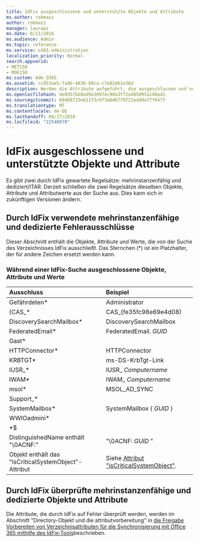 ```yaml
---
title: IdFix ausgeschlossene und unterstützte Objekte und Attribute
ms.author: robmazz
author: robmazz
manager: laurawi
ms.date: 8/21/2016
ms.audience: Admin
ms.topic: reference
ms.service: o365-administration
localization_priority: Normal
search.appverid:
- MET150
- MOE150
ms.custom: Adm_O365
ms.assetid: cc453ae5-fa9b-4836-b0ce-c7e824b1e36d
description: Werden die Attribute aufgeführt, die ausgeschlossen und von IdFix-Tools unterstützt werden.
ms.openlocfilehash: de8d57bb8ad9a3097ec9da3ff2a485095a140a42
ms.sourcegitcommit: 69d60723e611f3c973a6d6779722aa9da77f647f
ms.translationtype: MT
ms.contentlocale: de-DE
ms.lasthandoff: 08/27/2018
ms.locfileid: "22540870"
---
```

# <a name="idfix-excluded-and-supported-objects-and-attributes"></a>IdFix ausgeschlossene und unterstützte Objekte und Attribute
Es gibt zwei durch IdFix gewartete Regelsätze: mehrinstanzenfähig und dediziert/ITAR. Derzeit schließen die zwei Regelsätze dieselben Objekte, Attribute und Attributwerte aus der Suche aus. Dies kann sich in zukünftigen Versionen ändern.
  
## <a name="multi-tenant-and-dedicated-error-exclusions-used-by-idfix"></a>Durch IdFix verwendete mehrinstanzenfähige und dedizierte Fehlerausschlüsse
Dieser Abschnitt enthält die Objekte, Attribute und Werte, die von der Suche des Verzeichnisses IdFix ausschließt. Das Sternchen (\*) ist ein Platzhalter, der für andere Zeichen ersetzt werden kann.
  
### <a name="objects-attributes-and-values-excluded-during-an-idfix-search"></a>Während einer IdFix-Suche ausgeschlossene Objekte, Attribute und Werte

|**Ausschluss**|**Beispiel**|
|:-----|:-----|
|Gefährdeten\* |Administrator |
|{CAS_\*  |CAS_{fe35fc98e69e4d08} |
|DiscoverySearchMailbox\*  |DiscoverySearchMailbox  |
|FederatedEmail\* |FederatedEmail. *GUID* |
|Gast\* ||
|HTTPConnector\*  |HTTPConnector |
|KRBTGT\* |ms-DS-KrbTgt-Link |
|IUSR_\* |IUSR_ *Computername* |
|IWAM\*  |IWAM_ *Computername* |
|msol\* |MSOL_AD_SYNC |
|Support_\* ||
|SystemMailbox\* |SystemMailbox { *GUID* }|
|WWIOadmini\*  ||
|\*$ ||
|DistinguishedName enthält "\0ACNF:"|"\0ACNF: *GUID* " |
|Objekt enthält das "IsCriticalSystemObject"-Attribut |Siehe [Attribut "isCriticalSystemObject"](https://go.microsoft.com/fwlink/p/?LinkId=401169). |
   
## <a name="multi-tenant-and-dedicated-objects-and-attributes-checked-by-idfix"></a>Durch IdFix überprüfte mehrinstanzenfähige und dedizierte Objekte und Attribute
Die Attribute, die durch IdFix auf Fehler überprüft werden, werden im Abschnitt "Directory-Objekt und die attributvorbereitung" in [die Freigabe Vorbereiten von Verzeichnisattributen für die Synchronisierung mit Office 365 mithilfe des IdFix-Tools](prepare-directory-attributes-for-synch-with-idfix.md)beschrieben.
  

